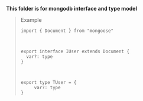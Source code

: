 
**This folder is for mongodb interface and type model**

  

> Example
> 
>     import { Document } from "mongoose"
>     
>       
>     
>     export interface IUser extends Document {
>       var?: type
>     }
>     
>       
>     
>     export type TUser = {
>          var?: type
>     }
>     

